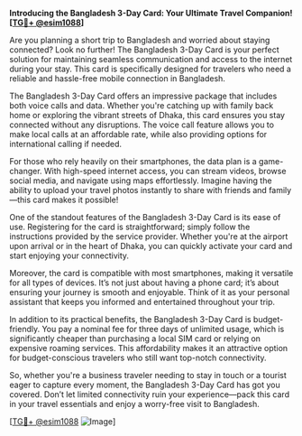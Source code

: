 **Introducing the Bangladesh 3-Day Card: Your Ultimate Travel Companion! [[TG💪+ @esim1088](https://t.me/s/esim1088)]**

Are you planning a short trip to Bangladesh and worried about staying connected? Look no further! The Bangladesh 3-Day Card is your perfect solution for maintaining seamless communication and access to the internet during your stay. This card is specifically designed for travelers who need a reliable and hassle-free mobile connection in Bangladesh.

The Bangladesh 3-Day Card offers an impressive package that includes both voice calls and data. Whether you're catching up with family back home or exploring the vibrant streets of Dhaka, this card ensures you stay connected without any disruptions. The voice call feature allows you to make local calls at an affordable rate, while also providing options for international calling if needed. 

For those who rely heavily on their smartphones, the data plan is a game-changer. With high-speed internet access, you can stream videos, browse social media, and navigate using maps effortlessly. Imagine having the ability to upload your travel photos instantly to share with friends and family—this card makes it possible!

One of the standout features of the Bangladesh 3-Day Card is its ease of use. Registering for the card is straightforward; simply follow the instructions provided by the service provider. Whether you're at the airport upon arrival or in the heart of Dhaka, you can quickly activate your card and start enjoying your connectivity. 

Moreover, the card is compatible with most smartphones, making it versatile for all types of devices. It’s not just about having a phone card; it’s about ensuring your journey is smooth and enjoyable. Think of it as your personal assistant that keeps you informed and entertained throughout your trip.

In addition to its practical benefits, the Bangladesh 3-Day Card is budget-friendly. You pay a nominal fee for three days of unlimited usage, which is significantly cheaper than purchasing a local SIM card or relying on expensive roaming services. This affordability makes it an attractive option for budget-conscious travelers who still want top-notch connectivity.

So, whether you're a business traveler needing to stay in touch or a tourist eager to capture every moment, the Bangladesh 3-Day Card has got you covered. Don’t let limited connectivity ruin your experience—pack this card in your travel essentials and enjoy a worry-free visit to Bangladesh.

[[TG💪+ @esim1088](https://t.me/s/esim1088) ![Image](https://i.postimg.cc/Y0z9fWf4/image.png)]